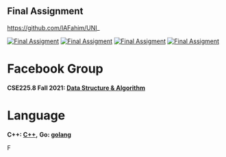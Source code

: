 ## Final Assignment

https://github.com/IAFahim/UNI_

[![Final Assigment](http://img.youtube.com/vi/zqextCMBxSc/0.jpg)](https://youtu.be/zqextCMBxSc "Final Assigment")
[![Final Assigment](http://img.youtube.com/vi/EE4zspk1haw/0.jpg)](https://youtu.be/EE4zspk1haw "Final Assigment")
[![Final Assigment](http://img.youtube.com/vi/NQIWW-kcVAU/0.jpg)](https://youtu.be/NQIWW-kcVAU "Final Assigment")
[![Final Assigment](http://img.youtube.com/vi/z93hwdbeV8A/0.jpg)](https://youtu.be/z93hwdbeV8A "Final Assigment")

# Facebook Group

__CSE225.8 Fall 2021: [Data Structure & Algorithm](https://www.facebook.com/groups/553515292398006)__

# Language

__C++: [C++](https://cp-algorithms.com/),__
__Go: [golang](https://golang.org/)__

F
